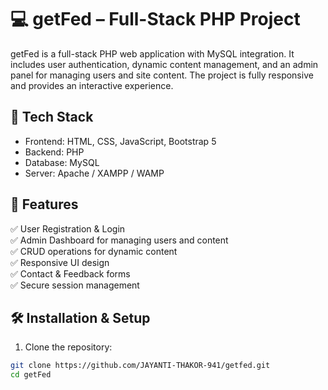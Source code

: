 # 💻 getFed – Full-Stack PHP Project

getFed is a full-stack PHP web application with MySQL integration. It includes user authentication, dynamic content management, and an admin panel for managing users and site content. The project is fully responsive and provides an interactive experience.

## 🚀 Tech Stack
- Frontend: HTML, CSS, JavaScript, Bootstrap 5
- Backend: PHP
- Database: MySQL
- Server: Apache / XAMPP / WAMP

## 📌 Features
✅ User Registration & Login  
✅ Admin Dashboard for managing users and content  
✅ CRUD operations for dynamic content  
✅ Responsive UI design  
✅ Contact & Feedback forms  
✅ Secure session management

## 🛠️ Installation & Setup
1. Clone the repository:
```bash
git clone https://github.com/JAYANTI-THAKOR-941/getfed.git
cd getFed
